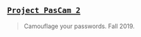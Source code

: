 ## [`Project PasCam 2`](http://lxrbckl.com/Project-PasCam-2)
> Camouflage your passwords. Fall 2019.
